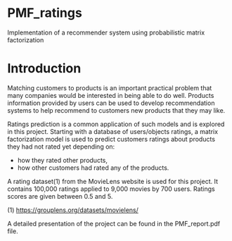 # PMF_ratings
Implementation of a recommender system using probabilistic matrix factorization

# Introduction

Matching customers to products is an important practical problem that many companies would be interested in being able to do well. Products information provided by users can be used to develop recommendation systems to help recommend to customers new products that they may like.

Ratings prediction is a common application of such models and is explored in this project. Starting with a database of users/objects ratings, a matrix factorization model is used to predict customers ratings about products they had not rated yet depending on:
- how they rated other products,
- how other customers had rated any of the products.


A rating dataset(1) from the MovieLens website is used for this project.
It contains 100,000 ratings applied to 9,000 movies by 700 users.
Ratings scores are given between 0.5 and 5.

(1) https://grouplens.org/datasets/movielens/


A detailed presentation of the project can be found in the PMF_report.pdf file.
